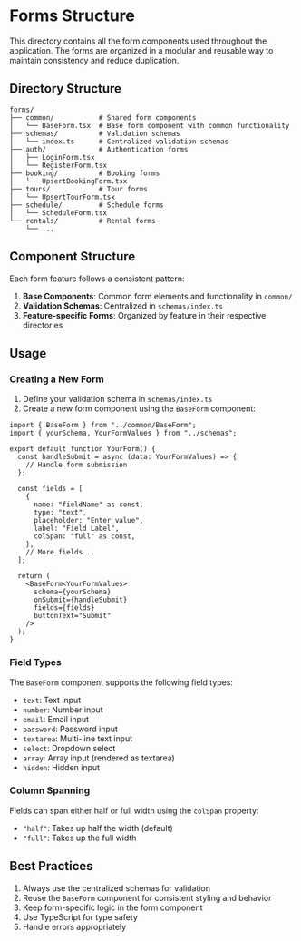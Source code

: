 # Forms Structure

This directory contains all the form components used throughout the application. The forms are organized in a modular and reusable way to maintain consistency and reduce duplication.

## Directory Structure

```
forms/
├── common/           # Shared form components
│   └── BaseForm.tsx  # Base form component with common functionality
├── schemas/          # Validation schemas
│   └── index.ts      # Centralized validation schemas
├── auth/             # Authentication forms
│   ├── LoginForm.tsx
│   └── RegisterForm.tsx
├── booking/          # Booking forms
│   └── UpsertBookingForm.tsx
├── tours/            # Tour forms
│   └── UpsertTourForm.tsx
├── schedule/         # Schedule forms
│   └── ScheduleForm.tsx
└── rentals/          # Rental forms
    └── ...
```

## Component Structure

Each form feature follows a consistent pattern:

1. **Base Components**: Common form elements and functionality in `common/`
2. **Validation Schemas**: Centralized in `schemas/index.ts`
3. **Feature-specific Forms**: Organized by feature in their respective directories

## Usage

### Creating a New Form

1. Define your validation schema in `schemas/index.ts`
2. Create a new form component using the `BaseForm` component:

```tsx
import { BaseForm } from "../common/BaseForm";
import { yourSchema, YourFormValues } from "../schemas";

export default function YourForm() {
  const handleSubmit = async (data: YourFormValues) => {
    // Handle form submission
  };

  const fields = [
    {
      name: "fieldName" as const,
      type: "text",
      placeholder: "Enter value",
      label: "Field Label",
      colSpan: "full" as const,
    },
    // More fields...
  ];

  return (
    <BaseForm<YourFormValues>
      schema={yourSchema}
      onSubmit={handleSubmit}
      fields={fields}
      buttonText="Submit"
    />
  );
}
```

### Field Types

The `BaseForm` component supports the following field types:

- `text`: Text input
- `number`: Number input
- `email`: Email input
- `password`: Password input
- `textarea`: Multi-line text input
- `select`: Dropdown select
- `array`: Array input (rendered as textarea)
- `hidden`: Hidden input

### Column Spanning

Fields can span either half or full width using the `colSpan` property:

- `"half"`: Takes up half the width (default)
- `"full"`: Takes up the full width

## Best Practices

1. Always use the centralized schemas for validation
2. Reuse the `BaseForm` component for consistent styling and behavior
3. Keep form-specific logic in the form component
4. Use TypeScript for type safety
5. Handle errors appropriately
